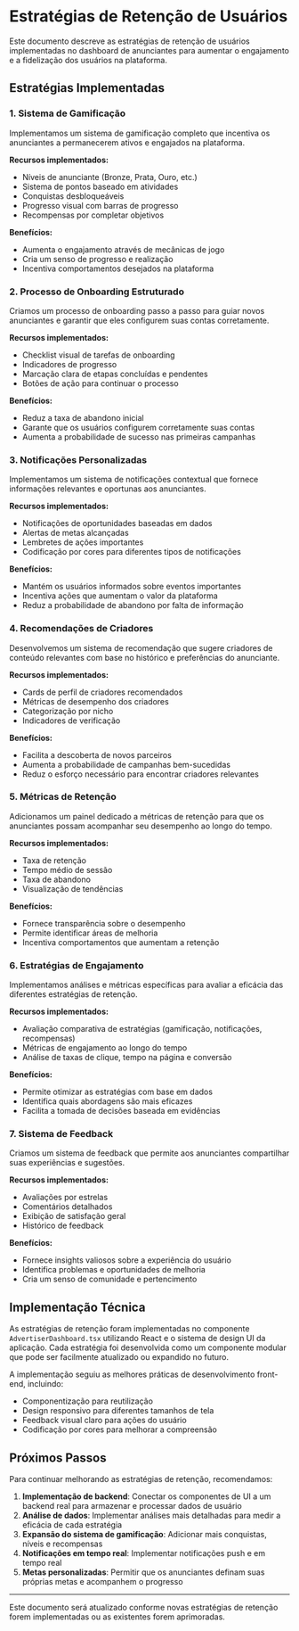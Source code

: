 # Estratégias de Retenção de Usuários

Este documento descreve as estratégias de retenção de usuários implementadas no dashboard de anunciantes para aumentar o engajamento e a fidelização dos usuários na plataforma.

## Estratégias Implementadas

### 1. Sistema de Gamificação

Implementamos um sistema de gamificação completo que incentiva os anunciantes a permanecerem ativos e engajados na plataforma.

**Recursos implementados:**
- Níveis de anunciante (Bronze, Prata, Ouro, etc.)
- Sistema de pontos baseado em atividades
- Conquistas desbloqueáveis
- Progresso visual com barras de progresso
- Recompensas por completar objetivos

**Benefícios:**
- Aumenta o engajamento através de mecânicas de jogo
- Cria um senso de progresso e realização
- Incentiva comportamentos desejados na plataforma

### 2. Processo de Onboarding Estruturado

Criamos um processo de onboarding passo a passo para guiar novos anunciantes e garantir que eles configurem suas contas corretamente.

**Recursos implementados:**
- Checklist visual de tarefas de onboarding
- Indicadores de progresso
- Marcação clara de etapas concluídas e pendentes
- Botões de ação para continuar o processo

**Benefícios:**
- Reduz a taxa de abandono inicial
- Garante que os usuários configurem corretamente suas contas
- Aumenta a probabilidade de sucesso nas primeiras campanhas

### 3. Notificações Personalizadas

Implementamos um sistema de notificações contextual que fornece informações relevantes e oportunas aos anunciantes.

**Recursos implementados:**
- Notificações de oportunidades baseadas em dados
- Alertas de metas alcançadas
- Lembretes de ações importantes
- Codificação por cores para diferentes tipos de notificações

**Benefícios:**
- Mantém os usuários informados sobre eventos importantes
- Incentiva ações que aumentam o valor da plataforma
- Reduz a probabilidade de abandono por falta de informação

### 4. Recomendações de Criadores

Desenvolvemos um sistema de recomendação que sugere criadores de conteúdo relevantes com base no histórico e preferências do anunciante.

**Recursos implementados:**
- Cards de perfil de criadores recomendados
- Métricas de desempenho dos criadores
- Categorização por nicho
- Indicadores de verificação

**Benefícios:**
- Facilita a descoberta de novos parceiros
- Aumenta a probabilidade de campanhas bem-sucedidas
- Reduz o esforço necessário para encontrar criadores relevantes

### 5. Métricas de Retenção

Adicionamos um painel dedicado a métricas de retenção para que os anunciantes possam acompanhar seu desempenho ao longo do tempo.

**Recursos implementados:**
- Taxa de retenção
- Tempo médio de sessão
- Taxa de abandono
- Visualização de tendências

**Benefícios:**
- Fornece transparência sobre o desempenho
- Permite identificar áreas de melhoria
- Incentiva comportamentos que aumentam a retenção

### 6. Estratégias de Engajamento

Implementamos análises e métricas específicas para avaliar a eficácia das diferentes estratégias de retenção.

**Recursos implementados:**
- Avaliação comparativa de estratégias (gamificação, notificações, recompensas)
- Métricas de engajamento ao longo do tempo
- Análise de taxas de clique, tempo na página e conversão

**Benefícios:**
- Permite otimizar as estratégias com base em dados
- Identifica quais abordagens são mais eficazes
- Facilita a tomada de decisões baseada em evidências

### 7. Sistema de Feedback

Criamos um sistema de feedback que permite aos anunciantes compartilhar suas experiências e sugestões.

**Recursos implementados:**
- Avaliações por estrelas
- Comentários detalhados
- Exibição de satisfação geral
- Histórico de feedback

**Benefícios:**
- Fornece insights valiosos sobre a experiência do usuário
- Identifica problemas e oportunidades de melhoria
- Cria um senso de comunidade e pertencimento

## Implementação Técnica

As estratégias de retenção foram implementadas no componente `AdvertiserDashboard.tsx` utilizando React e o sistema de design UI da aplicação. Cada estratégia foi desenvolvida como um componente modular que pode ser facilmente atualizado ou expandido no futuro.

A implementação seguiu as melhores práticas de desenvolvimento front-end, incluindo:
- Componentização para reutilização
- Design responsivo para diferentes tamanhos de tela
- Feedback visual claro para ações do usuário
- Codificação por cores para melhorar a compreensão

## Próximos Passos

Para continuar melhorando as estratégias de retenção, recomendamos:

1. **Implementação de backend**: Conectar os componentes de UI a um backend real para armazenar e processar dados de usuário
2. **Análise de dados**: Implementar análises mais detalhadas para medir a eficácia de cada estratégia
3. **Expansão do sistema de gamificação**: Adicionar mais conquistas, níveis e recompensas
4. **Notificações em tempo real**: Implementar notificações push e em tempo real
5. **Metas personalizadas**: Permitir que os anunciantes definam suas próprias metas e acompanhem o progresso

---

Este documento será atualizado conforme novas estratégias de retenção forem implementadas ou as existentes forem aprimoradas.